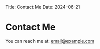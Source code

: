 Title: Contact Me
Date: 2024-06-21

# Contact Me

You can reach me at: [email@example.com](mailto:email@example.com)